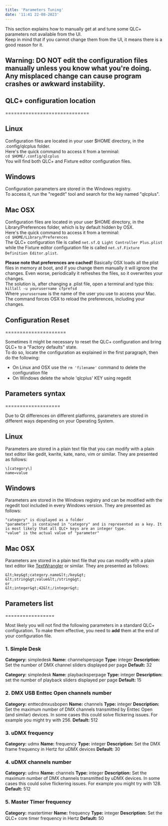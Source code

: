 ```yaml
---
title: 'Parameters Tuning'
date: '11:41 22-08-2023'
---
```


This section explains how to manually get at and tune some QLC+ parameters not available from the UI.  
Keep in mind that if you cannot change them from the UI, it means there is a good reason for it.

Warning: DO NOT edit the configuration files manually unless you know what you're doing. Any misplaced change can cause program crashes or awkward instability.
---------------------------------------------------------------------------------------------------------------------------------------------------------------

## QLC+ configuration location
=============================

Linux
-----

Configuration files are located in your user $HOME directory, in the .config/qlcplus folder.  
Here's the quick command to access it from a terminal:  
`cd $HOME/.config/qlcplus`  
You will find both QLC+ and Fixture editor configuration files.

Windows
-------

Configuration parameters are stored in the Windows registry.  
To access it, run the "regedit" tool and search for the key named "qlcplus".  

Mac OSX
-------

Configuration files are located in your user $HOME directory, in the Library/Preferences folder, which is by default hidden by OSX.  
Here's the quick command to access it from a terminal:  
`cd $HOME/Library/Preferences`  
The QLC+ configuration file is called `net.sf.Q Light Controller Plus.plist` while the Fixture editor configuration file is called `net.sf.Fixture Definition Editor.plist`.  
  
**Please note that preferences are cached!** Basically OSX loads all the plist files in memory at boot, and if you change them manually it will ignore the changes. Even worse, periodically it refreshes the files, so it overwrites your changes.  
The solution is, after changing a .plist file, open a terminal and type this:  
`killall -u yourusername cfprefsd`  
Where `yourusername` is the name of the user you use to access your Mac. The command forces OSX to reload the preferences, including your changes.

## Configuration Reset
=====================

Sometimes it might be necessary to reset the QLC+ configuration and bring QLC+ to a "Factory defaults" state.  
To do so, locate the configuration as explained in the first paragraph, then do the following:

* On Linux and OSX use the `rm 'filename'` command to delete the configuration file
* On Windows delete the whole 'qlcplus' KEY using regedit

## Parameters syntax
===================

Due to Qt differences on different platforms, parameters are stored in different ways depending on your Operating System.

Linux
-----

Parameters are stored in a plain text file that you can modify with a plain text editor like gedit, kwrite, kate, nano, vim or similar. They are presented as follows:

    \[category\]
    name=value

Windows
-------

Parameters are stored in the Windows registry and can be modified with the regedit tool included in every Windows version. They are presented as follows:

    "category" is displayed as a folder
    "parameter" is contained in "category" and is represented as a key. It is most likely that all QLC+ keys are an integer type.
    "value" is the actual value of "parameter"

Mac OSX
-------

Parameters are stored in a plain text file that you can modify with a plain text editor like [TextWrangler](https://www.barebones.com/products/textwrangler/) or similar. They are presented as follows:

    &lt;key&gt;category.name&lt;/key&gt;
    &lt;string&gt;value&lt;/string&gt;
    or
    &lt;integer&gt;42&lt;/integer&gt;

## Parameters list
=================

Most likely you will not find the following parameters in a standard QLC+ configuration. To make them effective, you need to **add** them at the end of your configuration file.

### 1. Simple Desk

**Category:** simpledesk
**Name:** channelsperpage
**Type:** integer
**Description:** Set the number of DMX channel sliders displayed per page
**Default:** 32

**Category:** simpledesk
**Name:** playbacksperpage
**Type:** integer
**Description:** set the number of playback sliders displayed per page
**Default:** 15

### 2. DMX USB Enttec Open channels number

**Category:** enttecdmxusbopen
**Name:** channels
**Type:** integer
**Description:** Set the maximum number of DMX channels transmitted by Enttec Open (and similar) devices.
In some cases this could solve flickering issues. For example you might try with 256.
**Default:** 512

### 3. uDMX frequency

**Category:** udmx
**Name:** frequency
**Type:** integer
**Description:** Set the DMX frame frequency in Hertz for uDMX devices
**Default:** 30

### 4. uDMX channels number

**Category:** udmx
**Name:** channels
**Type:** integer
**Description:** Set the maximum number of DMX channels transmitted by uDMX devices.
In some cases this could solve flickering issues. For example you might try with 128.
**Default:** 512

### 5. Master Timer frequency

**Category:** mastertimer
**Name:** frequency
**Type:** integer
**Description:** Set the QLC+ core timer frequency in Hertz
**Default:** 50
